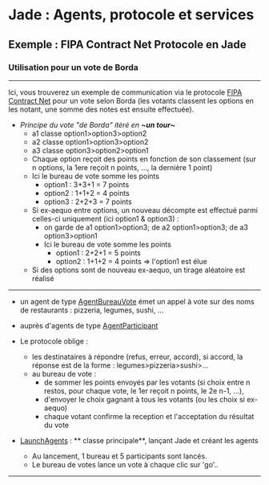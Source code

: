 # Jade : Agents, protocole et services

## Exemple : FIPA Contract Net Protocole en Jade

### Utilisation pour un vote de Borda

---

Ici, vous trouverez un exemple de communication via le
protocole [FIPA Contract Net](http://www.fipa.org/specs/fipa00029/SC00029H.html) pour un vote selon Borda (les votants
classent les options en les notant, une somme des notes est ensuite effectuée).

- *Principe du vote "de Borda" itéré en* **~*un tour*~**
    - a1 classe option1>option3>option2
    - a2 classe option1>option3>option2
    - a3 classe option3>option2>option1
    - Chaque option reçoit des points en fonction de son classement (sur n options, la 1ere reçoit n points, ..., la
      dernière 1 point)
    - Ici le bureau de vote somme les points
        - option1 : 3+3+1 = 7 points
        - option2 : 1+1+2 = 4 points
        - option3 : 2+2+3 = 7 points
    - Si ex-aequo entre options, un nouveau décompte est effectué parmi celles-ci uniquement (ici option1 & option3) : 
      - on garde de a1  option1>option3; de a2 option1>option3; de a3  option3>option1
      - Ici le bureau de vote somme les points
          - option1 : 2+2+1 = 5 points
          - option2 : 1+1+2 = 4 points => l'option1 est élue
    - Si des options sont de nouveau ex-aequo, un tirage aléatoire est réalisé

---

- un agent de
  type [AgentBureauVote](https://github.com/EmmanuelADAM/jade/blob/master/protocoles/voteBorda/agents/AgentBureauVote.java)
  émet un appel à vote sur des noms de restaurants : pizzeria, legumes, sushi, ...
- auprès d'agents de
  type [AgentParticipant](https://github.com/EmmanuelADAM/jade/blob/master/protocoles/voteBorda/agents/AgentParticipant.java)
- Le protocole oblige :
    - les destinataires à répondre (refus, erreur, accord), si accord, la réponse est de la forme : 
      legumes>pizzeria>sushi>...
    - au bureau de vote :
        - de sommer les points envoyés par les votants (si choix entre n restos, pour chaque vote, le 1er reçoit n 
          points, le 2e n-1, ...),
        - d'envoyer le choix gagnant à tous les votants (ou les choix si ex-aequo)
        - chaque votant confirme la reception et l'acceptation du résultat du vote

- [LaunchAgents](https://https://github.com/EmmanuelADAM/jade/blob/master/protocoles/voteBorda/launch/LaunchAgents.java) : **
  classe principale**, lançant Jade et créant les agents
    - Au lancement, 1 bureau et 5 participants sont lancés.
    - Le bureau de votes lance un vote à chaque clic sur 'go'..

 ---
